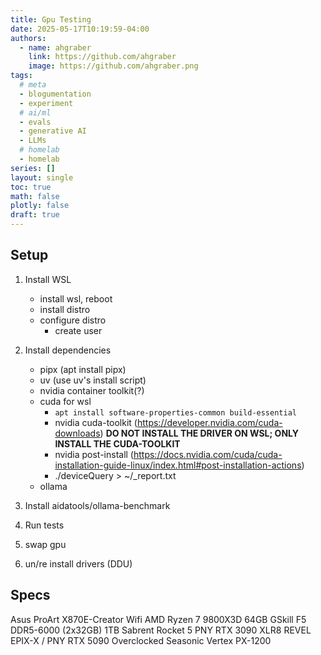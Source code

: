 ```yaml
---
title: Gpu Testing
date: 2025-05-17T10:19:59-04:00
authors:
  - name: ahgraber
    link: https://github.com/ahgraber
    image: https://github.com/ahgraber.png
tags:
  # meta
  - blogumentation
  - experiment
  # ai/ml
  - evals
  - generative AI
  - LLMs
  # homelab
  - homelab
series: []
layout: single
toc: true
math: false
plotly: false
draft: true
---
```


## Setup

1. Install WSL

   - install wsl, reboot
   - install distro
   - configure distro
     - create user

2. Install dependencies

   - pipx (apt install pipx)
   - uv (use uv's install script)
   - nvidia container toolkit(?)
   - cuda for wsl
     - `apt install software-properties-common build-essential`
     - nvidia cuda-toolkit (https://developer.nvidia.com/cuda-downloads) **DO NOT INSTALL THE DRIVER ON WSL; ONLY INSTALL THE CUDA-TOOLKIT**
     - nvidia post-install (https://docs.nvidia.com/cuda/cuda-installation-guide-linux/index.html#post-installation-actions)
     - ./deviceQuery > ~/<gpu>\_report.txt
   - ollama

3. Install aidatools/ollama-benchmark

4. Run tests

5. swap gpu

6. un/re install drivers (DDU)

## Specs

Asus ProArt X870E-Creator Wifi
AMD Ryzen 7 9800X3D
64GB GSkill F5 DDR5-6000 (2x32GB)
1TB Sabrent Rocket 5
PNY RTX 3090 XLR8 REVEL EPIX-X / PNY RTX 5090 Overclocked
Seasonic Vertex PX-1200
